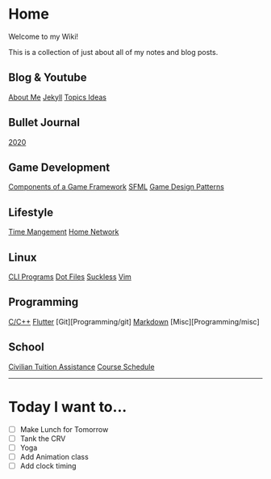 # Home
Welcome to my Wiki! 

This is a collection of just about all of my notes and blog posts.

## Blog & Youtube
[About Me](BlogAndYT/aboutme)
[Jekyll](BlogAndYT/jekyll)
[Topics Ideas](BlogAndYT/topicideas)

## Bullet Journal
[2020](BulletJournal/bulletjournal2020)

## Game Development
[Components of a Game Framework](GameDevelopment/componentsofgameframework)
[SFML](GameDevelopment/sfml)
[Game Design Patterns](GameDevelopment/gamedesignpatterns)

## Lifestyle
[Time Mangement](timemanagement)
[Home Network](homenetworknotes)

## Linux
[CLI Programs](cliprograms)
[Dot Files](dotfiles)
[Suckless](suckless)
[Vim](Linux/vim)

## Programming
[C/C++](Programming/c++)
[Flutter](Programming/flutter)
[Git][Programming/git]
[Markdown](Programming/markdown)
[Misc][Programming/misc]

## School
[Civilian Tuition Assistance](School/civta)
[Course Schedule](School/courseSchedule)

---

# Today I want to...
- [ ] Make Lunch for Tomorrow
- [ ] Tank the CRV
- [ ] Yoga
- [ ] Add Animation class
- [ ] Add clock timing
